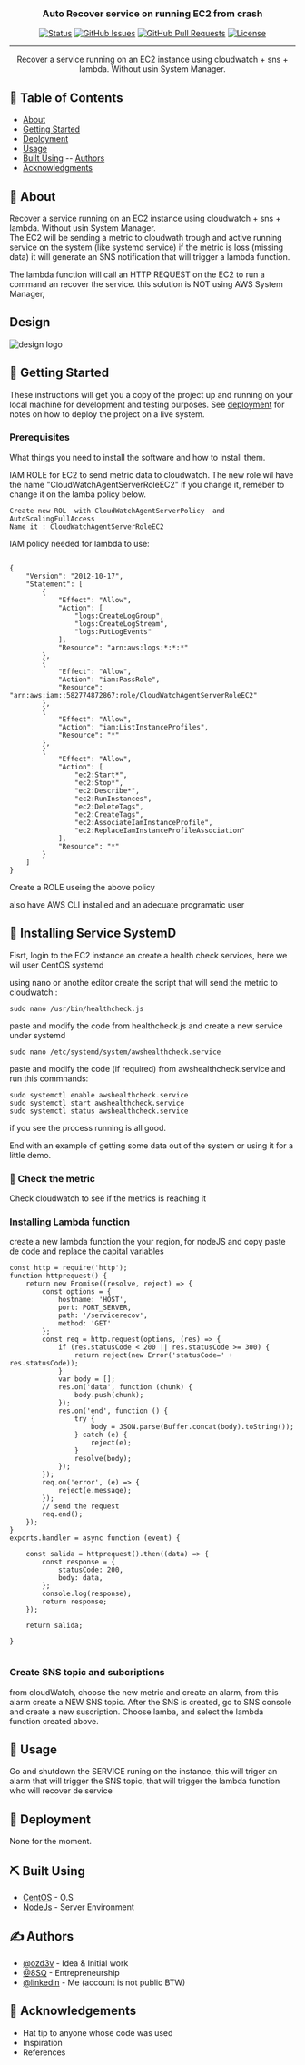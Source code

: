 
<h3 align="center">Auto Recover service on running EC2 from crash </h3>

<div align="center">

[![Status](https://img.shields.io/badge/status-active-success.svg)]()
[![GitHub Issues](https://img.shields.io/github/issues/ozd3v/checkPortEC2AndRecover.svg)](https://github.com/ozd3v/RecoverEC2FromCrash/issues)
[![GitHub Pull Requests](https://img.shields.io/github/issues-pr/ozd3v/checkPortEC2AndRecover.svg)](https://github.com/ozd3v/RecoverEC2FromCrash/pulls)
[![License](https://img.shields.io/badge/license-MIT-blue.svg)](/LICENSE)

</div>

---

<p align="center"> Recover a service running on an EC2 instance using  cloudwatch + sns + lambda. Without usin System Manager.
    <br> 
</p>

## 📝 Table of Contents

- [About](#about)
- [Getting Started](#getting_started)
- [Deployment](#deployment)
- [Usage](#usage)
- [Built Using](#built_using)
-- [Authors](#authors)
- [Acknowledgments](#acknowledgement)

## 🧐 About <a name = "about"></a>

Recover a service running on an EC2 instance using  cloudwatch + sns + lambda. Without usin System Manager.  
The EC2 will be sending a metric to cloudwath trough and active running service on the system (like systemd service)
if the metric is loss (missing data) it will generate an SNS notification that will trigger a lambda function.

The lambda function will call an HTTP REQUEST on the EC2 to run a command an recover the service.
this solution is NOT using AWS System Manager, 

## Design

<img  src="https://raw.githubusercontent.com/ozd3v/checkPortEC2AndRecover/master/design.svg" alt="design logo"></a>

## 🏁 Getting Started <a name = "getting_started"></a>

These instructions will get you a copy of the project up and running on your local machine for development and testing purposes. See [deployment](#deployment) for notes on how to deploy the project on a live system.

### Prerequisites

What things you need to install the software and how to install them.

IAM ROLE for EC2 to send metric data to cloudwatch. The new role wil have the name "CloudWatchAgentServerRoleEC2" if you change it, remeber to change it on the lamba policy below. 
```
Create new ROL  with CloudWatchAgentServerPolicy  and AutoScalingFullAccess
Name it : CloudWatchAgentServerRoleEC2
```

IAM policy needed for lambda to use:
```

{
    "Version": "2012-10-17",
    "Statement": [
        {
            "Effect": "Allow",
            "Action": [
                "logs:CreateLogGroup",
                "logs:CreateLogStream",
                "logs:PutLogEvents"
            ],
            "Resource": "arn:aws:logs:*:*:*"
        },
        {
            "Effect": "Allow",
            "Action": "iam:PassRole",
            "Resource": "arn:aws:iam::582774872867:role/CloudWatchAgentServerRoleEC2"
        },
        {
            "Effect": "Allow",
            "Action": "iam:ListInstanceProfiles",
            "Resource": "*"
        },
        {
            "Effect": "Allow",
            "Action": [
                "ec2:Start*",
                "ec2:Stop*",
                "ec2:Describe*",
                "ec2:RunInstances",
                "ec2:DeleteTags",
                "ec2:CreateTags",
                "ec2:AssociateIamInstanceProfile",
                "ec2:ReplaceIamInstanceProfileAssociation"
            ],
            "Resource": "*"
        }
    ]
}

```
Create a ROLE useing the above policy

also have AWS CLI installed and an adecuate programatic user 


## 🔧  Installing Service SystemD

Fisrt, login to the EC2 instance an create a health check services, here we wil user CentOS systemd

using nano or anothe editor create the script that will send the metric to cloudwatch :
```
sudo nano /usr/bin/healthcheck.js

```

paste and modify the code from healthcheck.js and create a new service under systemd

```
sudo nano /etc/systemd/system/awshealthcheck.service
```
paste and modify the code (if required) from awshealthcheck.service and run this commnands:

```
sudo systemctl enable awshealthcheck.service
sudo systemctl start awshealthcheck.service
sudo systemctl status awshealthcheck.service

```
if you see the process running is all good. 


End with an example of getting some data out of the system or using it for a little demo.

### 🔧 Check the metric <a name = "tests"></a>

Check cloudwatch to see if the metrics is reaching it

### Installing Lambda function

create a new lambda function the your region, for nodeJS and copy paste de code and replace the capital variables

```
const http = require('http');
function httprequest() {
    return new Promise((resolve, reject) => {
        const options = {
            hostname: 'HOST',
            port: PORT_SERVER,
            path: '/servicerecov',
            method: 'GET'
        };
        const req = http.request(options, (res) => {
            if (res.statusCode < 200 || res.statusCode >= 300) {
                return reject(new Error('statusCode=' + res.statusCode));
            }
            var body = [];
            res.on('data', function (chunk) {
                body.push(chunk);
            });
            res.on('end', function () {
                try {
                    body = JSON.parse(Buffer.concat(body).toString());
                } catch (e) {
                    reject(e);
                }
                resolve(body);
            });
        });
        req.on('error', (e) => {
            reject(e.message);
        });
        // send the request
        req.end();
    });
}
exports.handler = async function (event) {

    const salida = httprequest().then((data) => {
        const response = {
            statusCode: 200,
            body: data,
        };
        console.log(response);
        return response;
    });

    return salida;

}


```
### Create SNS topic and subcriptions

from cloudWatch, choose the new metric and create an alarm, from this alarm create a NEW SNS topic.
After the SNS is created, go to SNS console and create a new suscription. Choose lamba, and select the 
lambda function created above. 


## 🎈 Usage <a name="usage"></a>

Go and shutdown the SERVICE runing on the instance, this will triger an alarm that will trigger the SNS topic, that will trigger the lambda function who will recover de service

## 🚀 Deployment <a name = "deployment"></a>

None for the moment.

## ⛏️ Built Using <a name = "built_using"></a>

- [CentOS](https://www.centos.org/) - O.S
- [NodeJs](https://nodejs.org/en/) - Server Environment

## ✍️ Authors <a name = "authors"></a>

- [@ozd3v](https://github.com/ozd3v) - Idea & Initial work
- [@8SQ](https://www.8sq.cl) - Entrepreneurship
- [@linkedin](https://www.linkedin.com/in/ricardoberrezueta/) - Me (account is not public BTW)


## 🎉 Acknowledgements <a name = "acknowledgement"></a>

- Hat tip to anyone whose code was used
- Inspiration
- References
